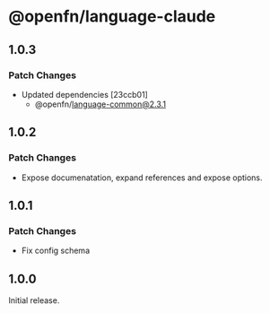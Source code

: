 # @openfn/language-claude

## 1.0.3

### Patch Changes

- Updated dependencies [23ccb01]
  - @openfn/language-common@2.3.1

## 1.0.2

### Patch Changes

- Expose documenatation, expand references and expose options.

## 1.0.1

### Patch Changes

- Fix config schema

## 1.0.0

Initial release.
